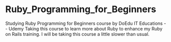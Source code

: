 # Ruby_Programming_for_Beginners
Studying Ruby Programming for Beginners course by DoEdu IT Educations -- Udemy
Taking this course to learn more about Ruby to enhance my Ruby on Rails training. 
I will be taking this course a little slower than usual.
